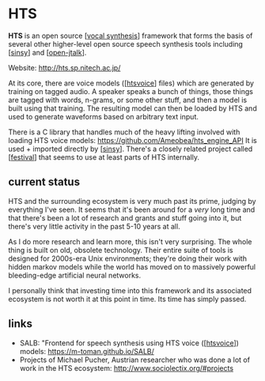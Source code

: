# HTS

**HTS** is an open source [[vocal synthesis]] framework that forms the basis of several other higher-level open source speech synthesis tools including [[sinsy]] and [[open-jtalk]].

Website: <http://hts.sp.nitech.ac.jp/>

At its core, there are voice models ([[htsvoice]] files) which are generated by training on tagged audio.  A speaker speaks a bunch of things, those things are tagged with words, n-grams, or some other stuff, and then a model is built using that training.  The resulting model can then be loaded by HTS and used to generate waveforms based on arbitrary text input.

There is a C library that handles much of the heavy lifting involved with loading HTS voice models: <https://github.com/Ameobea/hts_engine_API>  It is used + imported directly by [[sinsy]]. There's a closely related project called [[festival]] that seems to use at least parts of HTS internally.

## current status

HTS and the surrounding ecosystem is very much past its prime, judging by everything I've seen.  It seems that it's been around for a _very_ long time and that there's been a lot of research and grants and stuff going into it, but there's very little activity in the past 5-10 years at all.

As I do more research and learn more, this isn't very surprising.  The whole thing is built on old, obsolete technology.  Their entire suite of tools is designed for 2000s-era Unix environments; they're doing their work with hidden markov models while the world has moved on to massively powerful bleeding-edge artificial neural networks.

I personally think that investing time into this framework and its associated ecosystem is not worth it at this point in time.  Its time has simply passed.

## links

* SALB: "Frontend for speech synthesis using HTS voice ([[htsvoice]]) models: <https://m-toman.github.io/SALB/>
* Projects of Michael Pucher, Austrian researcher who was done a lot of work in the HTS ecosystem: <http://www.sociolectix.org/#projects>

[//begin]: # "Autogenerated link references for markdown compatibility"
[vocal synthesis]: vocal-synthesis "vocal synthesis"
[sinsy]: sinsy "sinsy"
[open-jtalk]: open-jtalk "Open JTalk"
[htsvoice]: htsvoice "htsvoice"
[festival]: festival "festival"
[//end]: # "Autogenerated link references"
